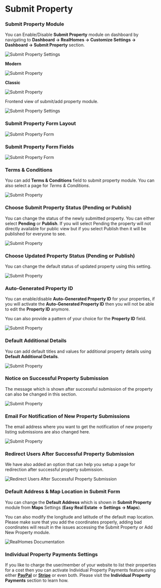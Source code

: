 # Submit Property

### Submit Property Module
 
You can Enable/Disable **Submit Property** module on dashboard by navigating to **Dashboard → RealHomes → Customize Settings → Dashboard → Submit Property** section.

![Submit Property Settings](images/member-pages/submit-property-customizer-settings.png)

**Modern**

![Submit Property](images/member-pages/submit-property-front-end-mod.png)

**Classic**

![Submit Property](images/member-pages/submit-property-front-end.png)

Frontend view of submit/add property module.

![Submit Property Settings](images/dashboard/frontend-submit-property.png)

### Submit Property Form Layout

![Submit Property Form](images/dashboard/submit-property-form-layout.png)

### Submit Property Form Fields

![Submit Property Form](images/dashboard/submit-property-form-fields.png)

### **Terms & Conditions**

You can add **Terms & Conditions** field to submit property module. You can also select a page for *Terms & Conditions*.

![Submit Property](images/member-pages/terms-and-conditions.png)

### **Choose Submit Property Status (Pending or Publish)**

You can change the status of the newly submitted property. You can either select **Pending** or **Publish**. If you will select Pending the property will not directly available for public view but if you select Publish then it will be published for everyone to see.

![Submit Property](images/member-pages/submitted-property-status.png)

### **Choose Updated Property Status (Pending or Publish)**

You can change the default status of updated property using this setting.

![Submit Property](images/dashboard/updated-property-status.png)

### **Auto-Generated Property ID**

You can enable/disable **Auto-Generated Property ID** for your properties, if you will activate the **Auto-Generated Property ID** then you will not be able to edit the **Property ID** anymore.

You can also provide a pattern of your choice for the **Property ID** field.

![Submit Property](images/member-pages/property-id.png)

### **Default Additional Details**

You can add default titles and values for additional property details using **Default Additional Details**.

![Submit Property](images/member-pages/default-additional-details.png)

### **Notice on Successful Property Submission**

The message which is shown after successful submission of the property can also be changed in this section.

![Submit Property](images/member-pages/message-submit-notice.png)

### **Email For Notification of New Property Submissions**

The email address where you want to get the notification of new property listing submissions are also changed here.

![Submit Property](images/member-pages/submit-notice-email.png)

### **Redirect Users After Successful Property Submission**

We have also added an option that can help you setup a page for redirection after successful property submission.

![Redirect Users After Successful Property Submission](images/member-pages/redirect-user-after-successful-submission.png)

### **Default Address & Map Location in Submit Form**

You can change the **Default Address** which is shown in **Submit Property** module from **Maps** Settings (**Easy Real Estate → Settings → Maps**). 

You can also modify the longitude and latitude of the default map location. Please make sure that you add the coordinates properly, adding bad coordinates will result in the issues accessing the Submit Property or Add New Property module.

![RealHomes Documentation](images/ere-tabs/maps.png)

### **Individual Property Payments Settings**

If you like to charge the user/member of your website to list their properties for a cost then you can activate Individual Property Payments feature using either [**PayPal**](/paypal-ipn/) or [**Stripe**](/inspiry-stripe-payments/) or even both. Please visit the **Individual Property Payments** section to learn how.